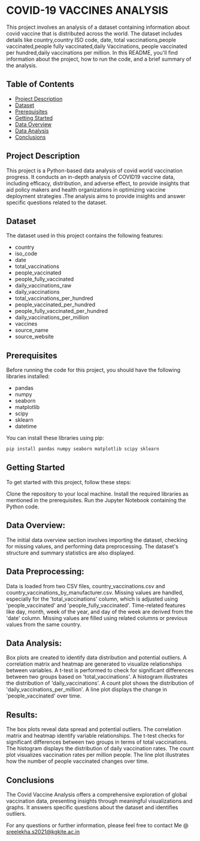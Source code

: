 # COVID-19 VACCINES ANALYSIS 
This project involves an analysis of a dataset containing information about covid vaccine that is distributed across the world. The dataset includes details like country,country ISO code, date, total vaccinations,people vaccinated,people fully vaccinated,daily Vaccinations, people vaccinated per hundred,daily vaccinations per million. In this README, you'll find information about the project, how to run the code, and a brief summary of the analysis.

## Table of Contents

- [Project Description](#project-description)
- [Dataset](#dataset)
- [Prerequisites](#prerequisites)
- [Getting Started](#getting-started)
- [Data Overview](#data-overview)
- [Data Analysis](#data-analysis)
- [Conclusions](#conclusions)

## Project Description

This project is a Python-based data analysis of covid world vaccination progress.  It conducts an in-depth analysis of COVID19 vaccine data, including efficacy, distribution, and adverse effect, to provide insights that aid policy makers and health organizations in optimizing vaccine deployment strategies .The analysis aims to provide insights and answer specific questions related to the dataset.

## Dataset

The dataset used in this project contains the following features:
- country
- iso_code
- date
- total_vaccinations
- people_vaccinated
- people_fully_vaccinated
- daily_vaccinations_raw
- daily_vaccinations
- total_vaccinations_per_hundred
- people_vaccinated_per_hundred
- people_fully_vaccinated_per_hundred
- daily_vaccinations_per_million
- vaccines
- source_name
- source_website

## Prerequisites

Before running the code for this project, you should have the following libraries installed:

- pandas
- numpy
- seaborn
- matplotlib
- scipy
- sklearn
- datetime

You can install these libraries using pip:


```bash 
pip install pandas numpy seaborn matplotlib scipy sklearn
```

## Getting Started

To get started with this project, follow these steps:

Clone the repository to your local machine.
Install the required libraries as mentioned in the prerequisites.
Run the Jupyter Notebook containing the Python code.

## Data Overview:
The initial data overview section involves importing the dataset, checking for missing values, and performing data preprocessing. The dataset's structure and summary statistics are also displayed.

## Data Preprocessing:

Data is loaded from two CSV files, country_vaccinations.csv and country_vaccinations_by_manufacturer.csv.
Missing values are handled, especially for the 'total_vaccinations' column, which is adjusted using 'people_vaccinated' and 'people_fully_vaccinated'.
Time-related features like day, month, week of the year, and day of the week are derived from the 'date' column.
Missing values are filled using related columns or previous values from the same country.

## Data Analysis:

Box plots are created to identify data distribution and potential outliers.
A correlation matrix and heatmap are generated to visualize relationships between variables.
A t-test is performed to check for significant differences between two groups based on 'total_vaccinations'.
A histogram illustrates the distribution of 'daily_vaccinations'.
A count plot shows the distribution of 'daily_vaccinations_per_million'.
A line plot displays the change in 'people_vaccinated' over time.

## Results:

The box plots reveal data spread and potential outliers.
The correlation matrix and heatmap identify variable relationships.
The t-test checks for significant differences between two groups in terms of total vaccinations.
The histogram displays the distribution of daily vaccination rates.
The count plot visualizes vaccination rates per million people.
The line plot illustrates how the number of people vaccinated changes over time.

## Conclusions
The Covid Vaccine Analysis offers a comprehensive exploration of global vaccination data, presenting insights through meaningful visualizations and graphs. It answers specific questions about the dataset and identifies outliers.

For any questions or further information, please feel free to contact Me @ sreelekha.s2021@kgkite.ac.in



